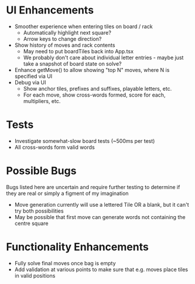 # UI Enhancements
- Smoother experience when entering tiles on board / rack
    - Automatically highlight next square?
    - Arrow keys to change direction?
- Show history of moves and rack contents
    - May need to put boardTiles back into App.tsx
    - We probably don't care about individual letter entries - maybe just take a snapshot of board state on solve?
- Enhance getMove() to allow showing "top N" moves, where N is specified via UI
- Debug via UI
    - Show anchor tiles, prefixes and suffixes, playable letters, etc.
    - For each move, show cross-words formed, score for each, multipliers, etc.

# Tests
- Investigate somewhat-slow board tests (~500ms per test)
- All cross-words form valid words

# Possible Bugs
Bugs listed here are uncertain and require further testing to determine if they are real or simply a figment of my imagination

- Move generation currently will use a lettered Tile OR a blank, but it can't try both possibilities
- May be possible that first move can generate words not containing the centre square

# Functionality Enhancements
- Fully solve final moves once bag is empty
- Add validation at various points to make sure that e.g. moves place tiles in valid positions
